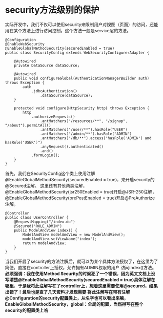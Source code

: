 # security方法级别的保护
实际开发中，我们不仅可以使用security来限制用户对视图（页面）的访问，还能用在某个方法上进行访问控制，这个方法一般是service层的方法。

    @Configuration
    @EnableWebSecurity
    @EnableGlobalMethodSecurity(securedEnabled = true)
    public class SecurityConfig extends WebSecurityConfigurerAdapter {
    	
    	@Autowired
    	private DataSource dataSource;
    	
    	@Autowired
    	public void configureGlobal(AuthenticationManagerBuilder auth) throws Exception {
    		auth
    			.jdbcAuthentication()
    				.dataSource(dataSource);
    	}
    	
    	protected void configure(HttpSecurity http) throws Exception {
    		http
    			.authorizeRequests()                                                                
    				.antMatchers("/resources/**", "/signup", "/about").permitAll()
    				.antMatchers("/user/**").hasRole("USER")
    				.antMatchers("/admin/**").hasRole("ADMIN")                                      
    				.antMatchers("/db/**").access("hasRole('ADMIN') and hasRole('USER')")            
    				.anyRequest().authenticated()                                                   
    				.and()
    			.formLogin();
    	}
    }

首先，我们在SecurityConfig这个类上使用注解@EnableGlobalMethodSecurity(securedEnabled = true)，来开启security的@Secured注解。
这里还有其他两类注解，@EnableGlobalMethodSecurity(jsr250Enabled = true)开启@JSR-250注解，@EnableGlobalMethodSecurity(prePostEnabled = true)开启@PreAuthorize
注解。

    @Controller
    public class UserController {
    	@RequestMapping("/index.do")
    	@Secured("ROLE_ADMIN")
    	public ModelAndView index() {
    		ModelAndView modelAndView = new ModelAndView();
    		modelAndView.setViewName("index");
    		return modelAndView;
    	}
    }
当我们开启了security的方法注解后，就可以为某个具体方法授权了，在这里为了简便，直接在controller上授权，允许拥有ADMIN权限的用户
访问index()方法。**必须强调：我在使用Method Security的时候犯了一个错误，因为英文文档上没写清楚@EnableGlobalMethodSecurity(securedEnabled = true)具体注解在哪里，于是我将此注解写在了controller上，想着这里需要使用@secured，结果出错了！最后也是查了几天资料才发现需要
将此注解写在带有注解@Configuration的security配置类上，从名字也可以看出来嘛，EnableGlobalMethodSecurity，global：全局的配置，当然得写在整个security的配置类上咯**
